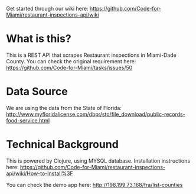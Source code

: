 Get started through our wiki here: https://github.com/Code-for-Miami/restaurant-inspections-api/wiki

# What is this?

This is a REST API that scrapes Restaurant inspections in Miami-Dade County.
You can check the original requirement here: https://github.com/Code-for-Miami/tasks/issues/50

# Data Source

We are using the data from the State of Florida: http://www.myfloridalicense.com/dbpr/sto/file_download/public-records-food-service.html

# Technical Background

This is powered by Clojure, using MYSQL database. Installation instructions here: https://github.com/Code-for-Miami/restaurant-inspections-api/wiki/How-to-Install%3F

You can check the demo app here: http://198.199.73.168/fra/list-counties 
